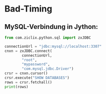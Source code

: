 # Bad-Timing
## MySQL-Verbindung in Jython:
```python
from com.ziclix.python.sql import zxJDBC

connectionUrl = "jdbc:mysql://localhost:3307"
cnxn = zxJDBC.connect(
        connectionUrl,
        "root",
        "mypassword",
        "com.mysql.jdbc.Driver")
crsr = cnxn.cursor()
crsr.execute("SHOW DATABASES")
rows = crsr.fetchall()
print(rows)
```
